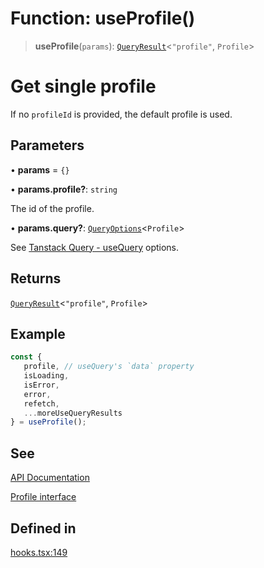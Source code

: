 # Function: useProfile()

> **useProfile**(`params`): [`QueryResult`](/docs/packages/SDK%20React%20Provider/type-aliases/QueryResult.md)\<`"profile"`, `Profile`\>

# Get single profile
If no `profileId` is provided, the default profile is used.

## Parameters

• **params** = `{}`

• **params.profile?**: `string`

The id of the profile.

• **params.query?**: [`QueryOptions`](/docs/packages/SDK%20React%20Provider/type-aliases/QueryOptions.md)\<`Profile`\>

See [Tanstack Query - useQuery](https://tanstack.com/query/latest/docs/framework/react/reference/useQuery) options.

## Returns

[`QueryResult`](/docs/packages/SDK%20React%20Provider/type-aliases/QueryResult.md)\<`"profile"`, `Profile`\>

## Example

```ts
const {
   profile, // useQuery's `data` property
   isLoading,
   isError,
   error,
   refetch,
   ...moreUseQueryResults
} = useProfile();
```

## See

[API Documentation](https://monerium.dev/api-docs#operation/profile)

[Profile interface](/docs/packages/SDK/interfaces/Profile.md)

## Defined in

[hooks.tsx:149](https://github.com/monerium/js-monorepo/blob/main/packages/sdk-react-provider/src/lib/hooks.tsx#L149)
